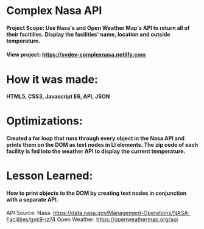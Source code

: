 # Complex Nasa API
#### Project Scope: Use Nasa's and Open Weather Map's API to return all of their facitilies. Display the facilities' name, location and outside temperature. 
#### View project: https://svdev-complexnasa.netlify.com


# How it was made:
#### HTML5, CSS3, Javascript E6, API, JSON

# Optimizations:
#### Created a for loop that runs through every object in the Nasa API and prints them on the DOM as text nodes in LI elements. The zip code of each facility is fed into the weather API to display the current temperature. 

# Lesson Learned: 
#### How to print objects to the DOM by creating text nodes in conjunction with a separate API. 

API Source: 
Nasa: https://data.nasa.gov/Management-Operations/NASA-Facilities/gvk9-iz74
Open Weather: https://openweathermap.org/api
